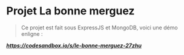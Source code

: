# Projet La bonne merguez

> Ce projet est fait sous ExpressJS et MongoDB, voici une démo enligne :

***https://codesandbox.io/s/le-bonne-merguez-27zhu***
